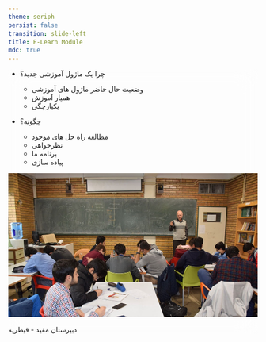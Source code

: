 ```yaml
---
theme: seriph
persist: false
transition: slide-left
title: E-Learn Module
mdc: true
---
```

<Titler title="بررسی کنیم!" :page-number="0" class="mb-8"/>
<CoolerBg/>

<div class="grid grid-cols-12 p-6 pb-15 pr-8 bg-white/[0.1] rounded-[20px]" style="backdrop-filter: blur(20px)">
<ul class="col-span-6 h-full">
<li v-click>

<p>چرا یک ماژول آموزشی جدید؟</p>

<ul class="mr-6">
<li>وضعیت حال حاضر ماژول های آموزشی</li>
<li>همیار آموزش</li>
<li>یکپارچگی</li>
</ul>

</li>
<li v-click>
<p>چگونه؟</p>

<ul class="mr-6">
<li>مطالعه راه حل های موجود</li>
<li>نظرخواهی</li>
<li>برنامه ما</li>
<li>پیاده سازی</li>

</ul>
</li>
</ul>
<div class="w-full col-span-6" v-click>
<img src="/resources/school.jpg" class="w-full h-full rounded-[12px]"/>
<p class="w-full text-center">دبیرستان مفید - قیطریه</p>
</div>
</div>
